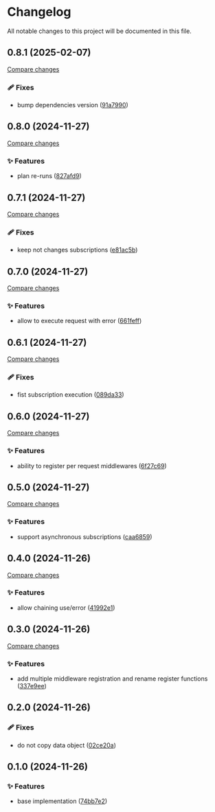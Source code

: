 <!-- header -->
# Changelog

All notable changes to this project will be documented in this file.

<!-- version:0.8.1 -->
## 0.8.1 (2025-02-07)

[Compare changes](https://github.com/Wroud/foundation/compare/flow-middleware-v0.8.0...flow-middleware-v0.8.1)

<!-- changelog -->
### 🩹 Fixes

- bump dependencies version ([91a7990](https://github.com/Wroud/foundation/commit/91a7990))

<!-- version:0.8.0 -->
## 0.8.0 (2024-11-27)

[Compare changes](https://github.com/Wroud/foundation/compare/flow-middleware-v0.7.1...flow-middleware-v0.8.0)

<!-- changelog -->
### ✨ Features

- plan re-runs ([827afd9](https://github.com/Wroud/foundation/commit/827afd9))

<!-- version:0.7.1 -->
## 0.7.1 (2024-11-27)

[Compare changes](https://github.com/Wroud/foundation/compare/flow-middleware-v0.7.0...flow-middleware-v0.7.1)

<!-- changelog -->
### 🩹 Fixes

- keep not changes subscriptions ([e81ac5b](https://github.com/Wroud/foundation/commit/e81ac5b))

<!-- version:0.7.0 -->
## 0.7.0 (2024-11-27)

[Compare changes](https://github.com/Wroud/foundation/compare/flow-middleware-v0.6.1...flow-middleware-v0.7.0)

<!-- changelog -->
### ✨ Features

- allow to execute request with error ([661feff](https://github.com/Wroud/foundation/commit/661feff))

<!-- version:0.6.1 -->
## 0.6.1 (2024-11-27)

[Compare changes](https://github.com/Wroud/foundation/compare/flow-middleware-v0.6.0...flow-middleware-v0.6.1)

<!-- changelog -->
### 🩹 Fixes

- fist subscription execution ([089da33](https://github.com/Wroud/foundation/commit/089da33))

<!-- version:0.6.0 -->
## 0.6.0 (2024-11-27)

[Compare changes](https://github.com/Wroud/foundation/compare/flow-middleware-v0.5.0...flow-middleware-v0.6.0)

<!-- changelog -->
### ✨ Features

- ability to register per request middlewares ([6f27c69](https://github.com/Wroud/foundation/commit/6f27c69))

<!-- version:0.5.0 -->
## 0.5.0 (2024-11-27)

[Compare changes](https://github.com/Wroud/foundation/compare/flow-middleware-v0.4.0...flow-middleware-v0.5.0)

<!-- changelog -->
### ✨ Features

- support asynchronous subscriptions ([caa6859](https://github.com/Wroud/foundation/commit/caa6859))

<!-- version:0.4.0 -->
## 0.4.0 (2024-11-26)

[Compare changes](https://github.com/Wroud/foundation/compare/flow-middleware-v0.3.0...flow-middleware-v0.4.0)

<!-- changelog -->
### ✨ Features

- allow chaining use/error ([41992e1](https://github.com/Wroud/foundation/commit/41992e1))

<!-- version:0.3.0 -->
## 0.3.0 (2024-11-26)

[Compare changes](https://github.com/Wroud/foundation/compare/flow-middleware-v0.2.0...flow-middleware-v0.3.0)

<!-- changelog -->
### ✨ Features

- add multiple middleware registration and rename register functions ([337e9ee](https://github.com/Wroud/foundation/commit/337e9ee))

<!-- version:0.2.0 -->
## 0.2.0 (2024-11-26)

<!-- changelog -->
### 🩹 Fixes

- do not copy data object ([02ce20a](https://github.com/Wroud/foundation/commit/02ce20a))

<!-- version:0.1.0 -->
## 0.1.0 (2024-11-26)

<!-- changelog -->
### ✨ Features

- base implementation ([74bb7e2](https://github.com/Wroud/foundation/commit/74bb7e2))


